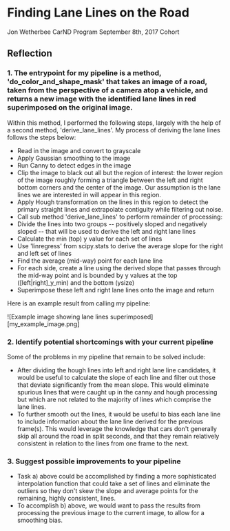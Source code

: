 # **Finding Lane Lines on the Road**

Jon Wetherbee
CarND Program
September 8th, 2017 Cohort

## Reflection

### 1. The entrypoint for my pipeline is a method, 'do_color_and_shape_mask' that takes an image of a road, taken from the perspective of a camera atop a vehicle, and returns a new image with the identified lane lines in red superimposed on the original image.

Within this method, I performed the following steps, largely with the help of a second method, 'derive_lane_lines'. My process of deriving the lane lines follows the steps below:

* Read in the image and convert to grayscale
* Apply Gaussian smoothing to the image
* Run Canny to detect edges in the image
* Clip the image to black out all but the region of interest: the lower region of the image roughly forming a triangle between the left and right bottom corners and the center of the image. Our assumption is the lane lines we are interested in will appear in this region.
* Apply Hough transformation on the lines in this region to detect the primary straight lines and extrapolate contiguity while filtering out noise.
* Call sub method 'derive_lane_lines' to perform remainder of processing:
* Divide the lines into two groups -- positively sloped and negatively sloped -- that will be used to derive the left and right lane lines
* Calculate the min (top) y value for each set of lines
* Use 'linregress' from scipy.stats to derive the average slope for the right and left set of lines
* Find the average (mid-way) point for each lane line
* For each side, create a line using the derived slope that passes through the mid-way point and is bounded by y values at the top ([left|right]_y_min) and the bottom (ysize)
* Superimpose these left and right lane lines onto the image and return

Here is an example result from calling my pipeline:

![Example image showing lane lines superimposed][my_example_image.png]

### 2. Identify potential shortcomings with your current pipeline

Some of the problems in my pipeline that remain to be solved include:

* After dividing the hough lines into left and right lane line candidates, it would be useful to calculate the slope of each line and filter out those that deviate significantly from the mean slope. This would eliminate spurious lines that were caught up in the canny and hough processing but which are not related to the majority of lines which comprise the lane lines.
* To further smooth out the lines, it would be useful to bias each lane line to include information about the lane line derived for the previous frame(s). This would leverage the knowledge that cars don't generally skip all around the road in split seconds, and that they remain relatively consistent in relation to the lines from one frame to the next.

### 3. Suggest possible improvements to your pipeline

* Task a) above could be accomplished by finding a more sophisticated interpolation function that could take a set of lines and eliminate the outliers so they don't skew the slope and average points for the remaining, highly consistent, lines.
* To accomplish b) above, we would want to pass the results from processing the previous image to the current image, to allow for a smoothing bias.
